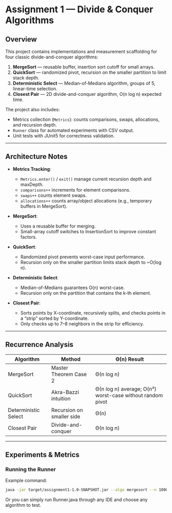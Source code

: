# Assignment 1 — Divide & Conquer Algorithms

## Overview
This project contains implementations and measurement scaffolding for four classic divide-and-conquer algorithms:

1. **MergeSort** — reusable buffer, insertion sort cutoff for small arrays.
2. **QuickSort** — randomized pivot, recursion on the smaller partition to limit stack depth.
3. **Deterministic Select** — Median-of-Medians algorithm, groups of 5, linear-time selection.
4. **Closest Pair** — 2D divide-and-conquer algorithm, O(n log n) expected time.

The project also includes:
- Metrics collection (`Metrics`): counts comparisons, swaps, allocations, and recursion depth.
- `Runner` class for automated experiments with CSV output.
- Unit tests with JUnit5 for correctness validation.

---

## Architecture Notes
- **Metrics Tracking**:
    - `Metrics.enter()` / `exit()` manage current recursion depth and maxDepth.
    - `comparisons++` increments for element comparisons.
    - `swaps++` counts element swaps.
    - `allocations++` counts array/object allocations (e.g., temporary buffers in MergeSort).

- **MergeSort**:
    - Uses a reusable buffer for merging.
    - Small-array cutoff switches to InsertionSort to improve constant factors.

- **QuickSort**:
    - Randomized pivot prevents worst-case input performance.
    - Recursion only on the smaller partition limits stack depth to ~O(log n).

- **Deterministic Select**:
    - Median-of-Medians guarantees O(n) worst-case.
    - Recursion only on the partition that contains the k-th element.

- **Closest Pair**:
    - Sorts points by X-coordinate, recursively splits, and checks points in a “strip” sorted by Y-coordinate.
    - Only checks up to 7–8 neighbors in the strip for efficiency.

---

## Recurrence Analysis

| Algorithm           | Method                   | Θ(n) Result |
|--------------------|--------------------------|------------|
| MergeSort           | Master Theorem Case 2    | Θ(n log n) |
| QuickSort           | Akra-Bazzi intuition     | Θ(n log n) average; O(n²) worst-case without random pivot |
| Deterministic Select| Recursion on smaller side| Θ(n)       |
| Closest Pair        | Divide-and-conquer       | Θ(n log n) |

---

## Experiments & Metrics

### Running the Runner
Example command:

```bash
java -jar target/assignment1-1.0-SNAPSHOT.jar --algo mergesort --n 100000 --runs 3 --out target/results.csv
```
Or you can simply run Runner.java through any IDE and choose any algorithm to test.
